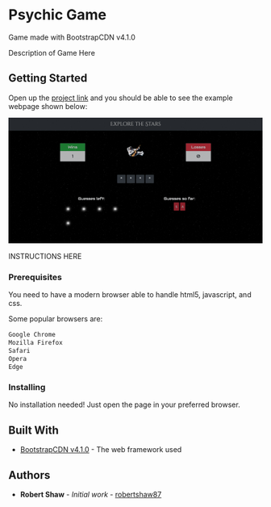 # Psychic Game
Game made with BootstrapCDN v4.1.0

Description of Game Here

## Getting Started

Open up the [project link](https://robertshaw87.github.io/Word-Guess-Game/) and you should be able to see the example webpage shown below:

![Word Guess Game](assets/images/readme-game.png "Word Guess Game")

INSTRUCTIONS HERE

### Prerequisites

You need to have a modern browser able to handle html5, javascript, and css. 

Some popular browsers are:
```
Google Chrome
Mozilla Firefox
Safari
Opera
Edge
```

### Installing

No installation needed! Just open the page in your preferred browser.

## Built With

* [BootstrapCDN v4.1.0](https://getbootstrap.com/docs/4.1/getting-started/introduction/) - The web framework used

## Authors

* **Robert Shaw** - *Initial work* - [robertshaw87](https://github.com/robertshaw87)
